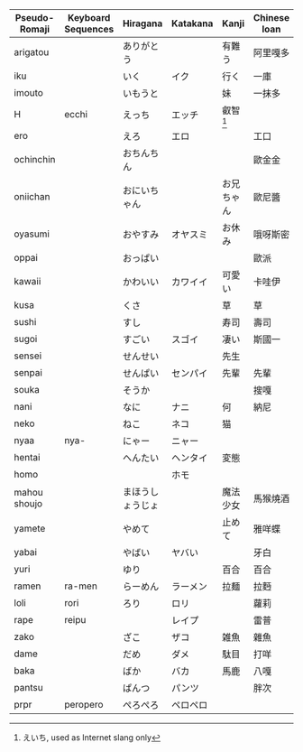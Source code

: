| Pseudo-Romaji | Keyboard Sequences | Hiragana | Katakana | Kanji  | Chinese loan |
| ------------- | ------------------ | -------- | -------- | ------ | ------------ |
| arigatou |  | ありがとう |  | 有難う | 阿里嘎多 |
| iku |  | いく | イク | 行く | 一庫 |
| imouto |  | いもうと |  | 妹 | 一抹多 |
| H | ecchi | えっち | エッチ | 叡智[^1] |  |
| ero |  | えろ | エロ |  | 工口 |
| ochinchin |  | おちんちん |  |  | 歐金金 |
| oniichan |  | おにいちゃん |  | お兄ちゃん | 歐尼醬 |
| oyasumi |  | おやすみ | オヤスミ | お休み | 哦呀斯密 |
| oppai |  | おっぱい |  |  | 歐派 |
| kawaii |  | かわいい | カワイイ | 可愛い | 卡哇伊 |
| kusa |  | くさ |  | 草 | 草 |
| sushi |  | すし |  | 寿司 | 壽司 |
| sugoi |  | すごい | スゴイ | 凄い | 斯國一 |
| sensei |  | せんせい |  | 先生 |  |
| senpai |  | せんぱい | センパイ | 先輩 | 先輩 |
| souka |  | そうか |  |  | 搜嘎 |
| nani |  | なに | ナニ | 何 | 納尼 |
| neko |  | ねこ | ネコ | 猫 |  |
| nyaa | nya- | にゃー | ニャー |  |  |
| hentai |  | へんたい | ヘンタイ | 変態 |  |
| homo |  |  | ホモ |  |  |
| mahou shoujo |  | まほうしょうじょ |  | 魔法少女 | 馬猴燒酒 |
| yamete |  | やめて |  | 止めて | 雅咩蝶 |
| yabai |  | やばい | ヤバい |  | 牙白 |
| yuri |  | ゆり |  | 百合 | 百合 |
| ramen | ra-men  | らーめん | ラーメン | 拉麺 | 拉麪 |
| loli | rori | ろり | ロリ |  | 蘿莉 |
| rape | reipu |  | レイプ |  | 雷普 |
| zako |  | ざこ | ザコ | 雑魚 | 雜魚 |
| dame |  | だめ | ダメ | 駄目 | 打咩 |
| baka |  | ばか | バカ | 馬鹿 | 八嘎 |
| pantsu |  | ぱんつ | パンツ |  | 胖次 |
| prpr | peropero | ぺろぺろ | ペロペロ |  |  |

[^1]: えいち, used as Internet slang only
